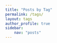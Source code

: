 ```yaml
---
title: "Posts by Tag"
permalink: /tags/
layout: tags
author_profile: true
sidebar:
    nav: "posts"
---
```

